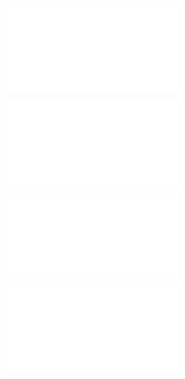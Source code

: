 ![@](steps/file.130a2556.md)

![@](steps/_.57726d9b.md)

![@](steps/file.37210649.md)

![@](steps/Task.d020b629.md)